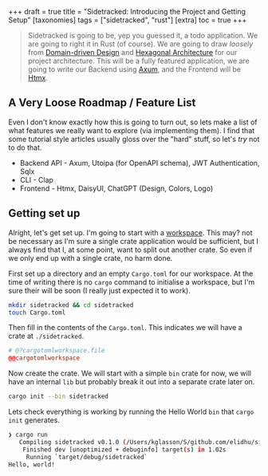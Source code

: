 +++
draft = true
title = "Sidetracked: Introducing the Project and Getting Setup"
[taxonomies]
tags = ["sidetracked", "rust"]
[extra]
toc = true
+++

> Sidetracked is going to be, yep you guessed it, a todo application. We are going to right it in Rust (of course). We are going to draw _loosely_ from [Domain-driven Design](https://en.wikipedia.org/wiki/Domain-driven_design) and [Hexagonal Architecture](https://en.wikipedia.org/wiki/Hexagonal_architecture_(software)) for our project architecture. This will be a fully featured application, we are going to write our Backend using [Axum](https://docs.rs/axum/latest/axum/), and the Frontend will be [Htmx](https://htmx.org/).<!--more-->

## A Very Loose Roadmap / Feature List

Even I don't know exactly how this is going to turn out, so lets make a list of what features we really want to explore (via implementing them). I find that some tutorial style articles usually gloss over the "hard" stuff, so let's _try_ not to do that.

- Backend API - Axum, Utoipa (for OpenAPI schema), JWT Authentication, Sqlx
- CLI - Clap
- Frontend - Htmx, DaisyUI, ChatGPT (Design, Colors, Logo)

## Getting set up

Alright, let's get set up. I'm going to start with a [workspace](https://doc.rust-lang.org/book/ch14-03-cargo-workspaces.html). This may? not be necessary as I'm sure a single crate application would be sufficient, but I always find that I, at some point, want to split out another crate. So even if we only end up with a single crate, no harm done.

First set up a directory and an empty `Cargo.toml` for our workspace. At the time of writing there is no `cargo` command to initialise a workspace, but I'm sure their will be soon (I really just expected it to work).

```bash
mkdir sidetracked && cd sidetracked
touch Cargo.toml
```

Then fill in the contents of the `Cargo.toml`. This indicates we will have a crate at `./sidetracked`.

```toml
# @?cargotomlworkspace.file
@@cargotomlworkspace
```

Now create the crate. We will start with a simple `bin` crate for now, we will have an internal `lib` but probably break it out into a separate crate later on.

```bash
cargo init --bin sidetracked
```

Lets check everything is working by running the Hello World `bin` that `cargo init` generates.

```bash
❯ cargo run
   Compiling sidetracked v0.1.0 (/Users/kglasson/S/github.com/elidhu/sidetracked/sidetracked)
    Finished dev [unoptimized + debuginfo] target(s) in 1.02s
     Running `target/debug/sidetracked`
Hello, world!
```


